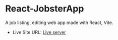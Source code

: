 # React-JobsterApp
A job listing, editing web app made with React, Vite.


- Live Site URL: [Live server](https://jobster-dannz-react.netlify.app)
